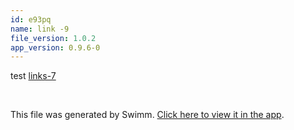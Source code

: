 ```yaml
---
id: e93pq
name: link -9
file_version: 1.0.2
app_version: 0.9.6-0
---
```


test [links-7](links-7.63k3u.sw.md)

<br/>

This file was generated by Swimm. [Click here to view it in the app](http://localhost:5000/repos/Z2l0aHViJTNBJTNBYmxvZyUzQSUzQWRvdWVr/docs/e93pq).